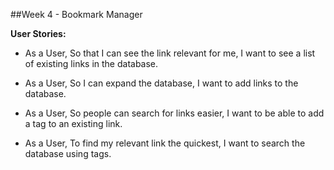 ##Week 4 - Bookmark Manager

**User Stories:**

- As a User,
So that I can see the link relevant for me,
I want to see a list of existing links in the database.

 - As a User,
So I can expand the database,
I want to add links to the database.

 - As a User,
So people can search for links easier,
I want to be able to add a tag to an existing link.

 - As a User,
To find my relevant link the quickest,
I want to search the database using tags.
